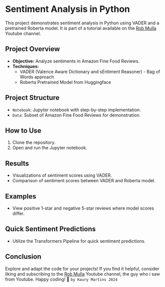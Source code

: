 # Sentiment Analysis in Python

This project demonstrates sentiment analysis in Python using VADER and a pretrained Roberta model. It is part of a tutorial available on the [Rob Mulla ](https://www.youtube.com/watch?v=QpzMWQvxXWk&t) Youtube channel.

## Project Overview

- **Objective:** Analyze sentiments in Amazon Fine Food Reviews.
- **Techniques:**
  - VADER (Valence Aware Dictionary and sEntiment Reasoner) - Bag of Words approach
  - Roberta Pretrained Model from Huggingface

## Project Structure

- `Notebook`: Jupyter notebook with step-by-step implementation.
- `Data`: Subset of Amazon Fine Food Reviews for demonstration.

## How to Use

1. Clone the repository.
2. Open and run the Jupyter notebook.

## Results

- Visualizations of sentiment scores using VADER.
- Comparison of sentiment scores between VADER and Roberta model.

## Examples

- View positive 1-star and negative 5-star reviews where model scores differ.

## Quick Sentiment Predictions

- Utilize the Transformers Pipeline for quick sentiment predictions.

## Conclusion

Explore and adapt the code for your projects! If you find it helpful, consider liking and subscribing to the [Rob Mulla](https://www.youtube.com/@robmulla) Youtube channel, the guy who i saw from Youtube. Happy coding! 🚀 `by Kaury Martins 2024`



